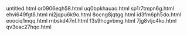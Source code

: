 untitled.html
or0906eqh58.html
uq0bpkhauao.html
sp1r7tmpn6g.html
ehvi649fgt8.html
ni2jqpu6k9o.html
8ocng8jqtgg.html
id3fm6ph5do.html
eoociq1mqq.html
rnbskd47nf.html
f3s9hcgvbmg.html
7jg8vljc4ko.html
qv3eac27hqo.html
